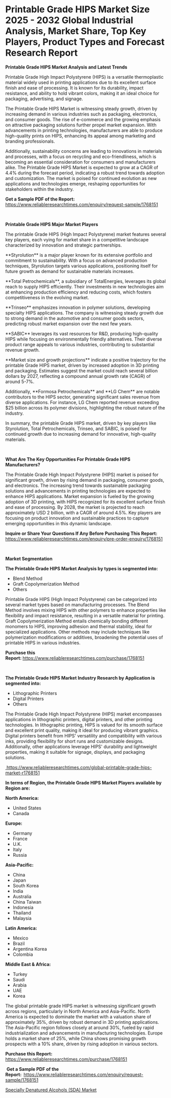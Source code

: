 <p><h1>Printable Grade HIPS Market Size 2025 - 2032 Global Industrial Analysis, Market Share, Top Key Players, Product Types and Forecast Research Report</h1></p><p><strong>Printable Grade HIPS Market Analysis and Latest Trends</strong></p>
<p><p>Printable Grade High Impact Polystyrene (HIPS) is a versatile thermoplastic material widely used in printing applications due to its excellent surface finish and ease of processing. It is known for its durability, impact resistance, and ability to hold vibrant colors, making it an ideal choice for packaging, advertising, and signage.</p><p>The Printable Grade HIPS Market is witnessing steady growth, driven by increasing demand in various industries such as packaging, electronics, and consumer goods. The rise of e-commerce and the growing emphasis on attractive packaging solutions further propel market expansion. With advancements in printing technologies, manufacturers are able to produce high-quality prints on HIPS, enhancing its appeal among marketing and branding professionals.</p><p>Additionally, sustainability concerns are leading to innovations in materials and processes, with a focus on recycling and eco-friendliness, which is becoming an essential consideration for consumers and manufacturers alike. The Printable Grade HIPS Market is expected to grow at a CAGR of 4.4% during the forecast period, indicating a robust trend towards adoption and customization. The market is poised for continued evolution as new applications and technologies emerge, reshaping opportunities for stakeholders within the industry.</p></p>
<p><strong>Get a Sample PDF of the Report:&nbsp;</strong> <a href="https://www.reliableresearchtimes.com/enquiry/request-sample/1768151?utm_campaign=1558&utm_medium=2&utm_source=Github&utm_content=ia&utm_term=02022025&utm_id=printable-grade-hips">https://www.reliableresearchtimes.com/enquiry/request-sample/1768151</a></p>
<p>&nbsp;</p>
<p><strong>Printable Grade HIPS Major Market Players</strong></p>
<p><p>The printable Grade HIPS (High Impact Polystyrene) market features several key players, each vying for market share in a competitive landscape characterized by innovation and strategic partnerships. </p><p>**Styrolution** is a major player known for its extensive portfolio and commitment to sustainability. With a focus on advanced production techniques, Styrolution targets various applications, positioning itself for future growth as demand for sustainable materials increases. </p><p>**Total Petrochemicals**, a subsidiary of TotalEnergies, leverages its global reach to supply HIPS efficiently. Their investments in new technologies aim at enhancing production efficiency and reducing costs, which fosters competitiveness in the evolving market.</p><p>**Trinseo** emphasizes innovation in polymer solutions, developing specialty HIPS applications. The company is witnessing steady growth due to strong demand in the automotive and consumer goods sectors, predicting robust market expansion over the next few years.</p><p>**SABIC** leverages its vast resources for R&D, producing high-quality HIPS while focusing on environmentally friendly alternatives. Their diverse product range appeals to various industries, contributing to substantial revenue growth.</p><p>**Market size and growth projections** indicate a positive trajectory for the printable Grade HIPS market, driven by increased adoption in 3D printing and packaging. Estimates suggest the market could reach several billion dollars by 2027, reflecting a compound annual growth rate (CAGR) of around 5-7%.</p><p>Additionally, **Formosa Petrochemicals** and **LG Chem** are notable contributors to the HIPS sector, generating significant sales revenue from diverse applications. For instance, LG Chem reported revenue exceeding $25 billion across its polymer divisions, highlighting the robust nature of the industry.</p><p>In summary, the printable Grade HIPS market, driven by key players like Styrolution, Total Petrochemicals, Trinseo, and SABIC, is poised for continued growth due to increasing demand for innovative, high-quality materials.</p></p>
<p>&nbsp;</p>
<p><strong>What Are The Key Opportunities For Printable Grade HIPS Manufacturers?</strong></p>
<p><p>The Printable Grade High Impact Polystyrene (HIPS) market is poised for significant growth, driven by rising demand in packaging, consumer goods, and electronics. The increasing trend towards sustainable packaging solutions and advancements in printing technologies are expected to enhance HIPS applications. Market expansion is fueled by the growing adoption of 3D printing, with HIPS recognized for its excellent surface finish and ease of processing. By 2028, the market is projected to reach approximately USD 2 billion, with a CAGR of around 4.5%. Key players are focusing on product innovation and sustainable practices to capture emerging opportunities in this dynamic landscape.</p></p>
<p><strong>Inquire or Share Your Questions If Any Before Purchasing This Report:</strong> <a href="https://www.reliableresearchtimes.com/enquiry/pre-order-enquiry/1768151?utm_campaign=1558&utm_medium=2&utm_source=Github&utm_content=ia&utm_term=02022025&utm_id=printable-grade-hips">https://www.reliableresearchtimes.com/enquiry/pre-order-enquiry/1768151</a></p>
<p>&nbsp;</p>
<p><strong>Market Segmentation</strong></p>
<p><strong>The Printable Grade HIPS Market Analysis by types is segmented into:</strong></p>
<p><ul><li>Blend Method</li><li>Graft Copolymerization Method</li><li>Others</li></ul></p>
<p><p>Printable Grade HIPS (High Impact Polystyrene) can be categorized into several market types based on manufacturing processes. The Blend Method involves mixing HIPS with other polymers to enhance properties like flexibility and impact resistance, resulting in a versatile material for printing. Graft Copolymerization Method entails chemically bonding different monomers to HIPS, improving adhesion and thermal stability, ideal for specialized applications. Other methods may include techniques like polymerization modifications or additives, broadening the potential uses of printable HIPS in various industries.</p></p>
<p><strong>Purchase this Report:&nbsp;</strong><a href="https://www.reliableresearchtimes.com/purchase/1768151?utm_campaign=1558&utm_medium=2&utm_source=Github&utm_content=ia&utm_term=02022025&utm_id=printable-grade-hips">https://www.reliableresearchtimes.com/purchase/1768151</a></p>
<p>&nbsp;</p>
<p><strong>The Printable Grade HIPS Market Industry Research by Application is segmented into:</strong></p>
<p><ul><li>Lithographic Printers</li><li>Digital Printers</li><li>Others</li></ul></p>
<p><p>The Printable Grade High Impact Polystyrene (HIPS) market encompasses applications in lithographic printers, digital printers, and other printing technologies. In lithographic printing, HIPS is valued for its smooth surface and excellent print quality, making it ideal for producing vibrant graphics. Digital printers benefit from HIPS' versatility and compatibility with various inks, providing flexibility for short runs and customizable designs. Additionally, other applications leverage HIPS' durability and lightweight properties, making it suitable for signage, displays, and packaging solutions.</p></p>
<p><a href="https://www.reliableresearchtimes.com/global-printable-grade-hips-market-r1768151?utm_campaign=1558&utm_medium=2&utm_source=Github&utm_content=ia&utm_term=02022025&utm_id=printable-grade-hips">&nbsp;https://www.reliableresearchtimes.com/global-printable-grade-hips-market-r1768151</a></p>
<p><strong>In terms of Region, the Printable Grade HIPS Market Players available by Region are:</strong></p>
<p>
    <p> <strong> North America: </strong>
        <ul>
            <li>United States</li>
            <li>Canada</li>
        </ul>
        </p> 
    <p> <strong> Europe: </strong>
        <ul>
            <li>Germany</li>
            <li>France</li>
            <li>U.K.</li>
            <li>Italy</li>
            <li>Russia</li>
        </ul>
        </p> 
    <p> <strong> Asia-Pacific: </strong>
        <ul>
            <li>China</li>
            <li>Japan</li>
            <li>South Korea</li>
            <li>India</li>
            <li>Australia</li>
            <li>China Taiwan</li>
            <li>Indonesia</li>
            <li>Thailand</li>
            <li>Malaysia</li>
        </ul>
        </p> 
    <p> <strong> Latin America: </strong>
        <ul>
            <li>Mexico</li>
            <li>Brazil</li>
            <li>Argentina Korea</li>
            <li>Colombia</li>
        </ul>
        </p> 
    <p> <strong> Middle East & Africa: </strong>
        <ul>
            <li>Turkey</li>
            <li>Saudi</li>
            <li>Arabia</li>
            <li>UAE</li>
            <li>Korea</li>
        </ul>
    </p>
    </p>
<p><p>The global printable grade HIPS market is witnessing significant growth across regions, particularly in North America and Asia-Pacific. North America is expected to dominate the market with a valuation share of approximately 35%, driven by robust demand in 3D printing applications. The Asia-Pacific region follows closely at around 30%, fueled by rapid industrialization and advancements in manufacturing technologies. Europe holds a market share of 25%, while China shows promising growth prospects with a 10% share, driven by rising adoption in various sectors.</p></p>
<p><strong>Purchase this Report: </strong><a href="https://www.reliableresearchtimes.com/purchase/1768151?utm_campaign=1558&utm_medium=2&utm_source=Github&utm_content=ia&utm_term=02022025&utm_id=printable-grade-hips">https://www.reliableresearchtimes.com/purchase/1768151</a></p>
<p>&nbsp;<strong>Get a Sample PDF of the Report:&nbsp;&nbsp;</strong><a href="https://www.reliableresearchtimes.com/enquiry/request-sample/1768151?utm_campaign=1558&utm_medium=2&utm_source=Github&utm_content=ia&utm_term=02022025&utm_id=printable-grade-hips">https://www.reliableresearchtimes.com/enquiry/request-sample/1768151</a></p>
<p><strong></strong></p>
<p><p><a href="https://github.com/marlanamarvn/Market-Research-Report-List-1/blob/main/specially-denatured-alcohols-sda-market.md?utm_campaign=1558&utm_medium=2&utm_source=Github&utm_content=ia&utm_term=02022025&utm_id=printable-grade-hips">Specially Denatured Alcohols (SDA) Market</a></p></p>